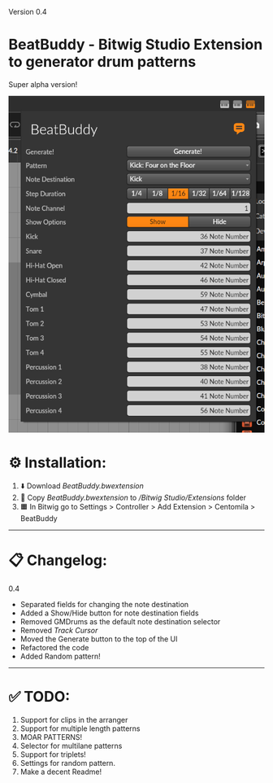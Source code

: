 Version 0.4

# BeatBuddy - Bitwig Studio Extension to generator drum patterns

Super alpha version!

![alt text](image.png)

# ⚙️ Installation:

1. ⬇️ Download _BeatBuddy.bwextension_
2. 📂 Copy _BeatBuddy.bwextension_ to _/Bitwig Studio/Extensions_ folder
3. 🟧 In Bitwig go to Settings > Controller > Add Extension > Centomila > BeatBuddy

---

# 📋 Changelog:

0.4
- Separated fields for changing the note destination  
- Added a Show/Hide button for note destination fields  
- Removed GMDrums as the default note destination selector  
- Removed _Track Cursor_  
- Moved the Generate button to the top of the UI  
- Refactored the code  
- Added Random pattern!

---

# ✅ TODO:

1. Support for clips in the arranger
2. Support for multiple length patterns
3. MOAR PATTERNS!
4. Selector for multilane patterns
5. Support for triplets!
6. Settings for random pattern.
7. Make a decent Readme!
